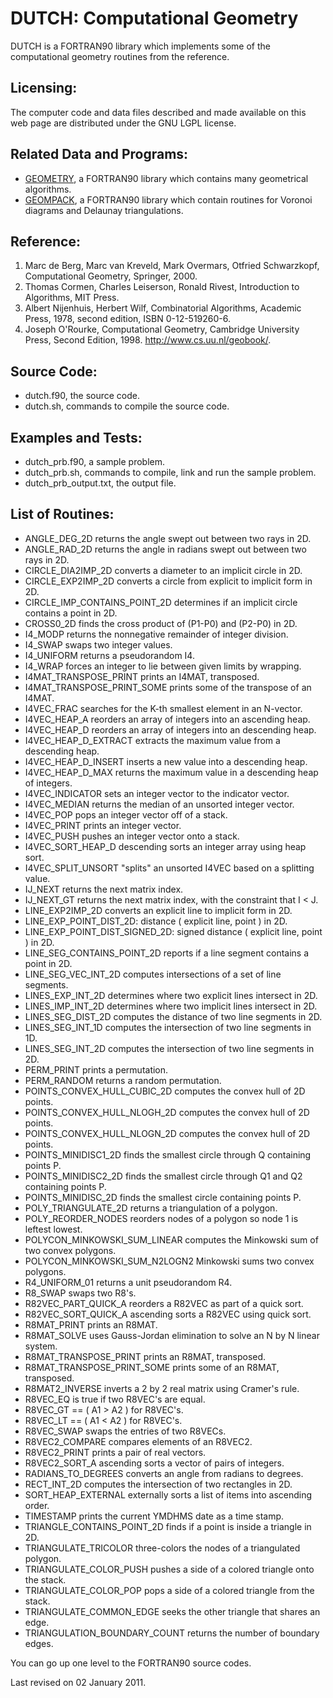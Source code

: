 # DUTCH: Computational Geometry

DUTCH is a FORTRAN90 library which implements some of the computational geometry routines from the reference.


## Licensing:

The computer code and data files described and made available on this web page are distributed under the GNU LGPL license.


## Related Data and Programs:

- [GEOMETRY](https://github.com/orange5RS/jburkardt-f/tree/master/geometry), a FORTRAN90 library which contains many geometrical algorithms.
- [GEOMPACK](https://github.com/orange5RS/jburkardt-f/tree/master/geompack), a FORTRAN90 library which contain routines for Voronoi diagrams and Delaunay triangulations.


## Reference:

1. Marc de Berg, Marc van Kreveld, Mark Overmars, Otfried Schwarzkopf, Computational Geometry, Springer, 2000.
2. Thomas Cormen, Charles Leiserson, Ronald Rivest, Introduction to Algorithms, MIT Press.
3. Albert Nijenhuis, Herbert Wilf, Combinatorial Algorithms, Academic Press, 1978, second edition, ISBN 0-12-519260-6.
4. Joseph O'Rourke, Computational Geometry, Cambridge University Press, Second Edition, 1998. http://www.cs.uu.nl/geobook/.


## Source Code:

- dutch.f90, the source code.
- dutch.sh, commands to compile the source code.


## Examples and Tests:

- dutch_prb.f90, a sample problem.
- dutch_prb.sh, commands to compile, link and run the sample problem.
- dutch_prb_output.txt, the output file.


## List of Routines:

- ANGLE_DEG_2D returns the angle swept out between two rays in 2D.
- ANGLE_RAD_2D returns the angle in radians swept out between two rays in 2D.
- CIRCLE_DIA2IMP_2D converts a diameter to an implicit circle in 2D.
- CIRCLE_EXP2IMP_2D converts a circle from explicit to implicit form in 2D.
- CIRCLE_IMP_CONTAINS_POINT_2D determines if an implicit circle contains a point in 2D.
- CROSS0_2D finds the cross product of (P1-P0) and (P2-P0) in 2D.
- I4_MODP returns the nonnegative remainder of integer division.
- I4_SWAP swaps two integer values.
- I4_UNIFORM returns a pseudorandom I4.
- I4_WRAP forces an integer to lie between given limits by wrapping.
- I4MAT_TRANSPOSE_PRINT prints an I4MAT, transposed.
- I4MAT_TRANSPOSE_PRINT_SOME prints some of the transpose of an I4MAT.
- I4VEC_FRAC searches for the K-th smallest element in an N-vector.
- I4VEC_HEAP_A reorders an array of integers into an ascending heap.
- I4VEC_HEAP_D reorders an array of integers into an descending heap.
- I4VEC_HEAP_D_EXTRACT extracts the maximum value from a descending heap.
- I4VEC_HEAP_D_INSERT inserts a new value into a descending heap.
- I4VEC_HEAP_D_MAX returns the maximum value in a descending heap of integers.
- I4VEC_INDICATOR sets an integer vector to the indicator vector.
- I4VEC_MEDIAN returns the median of an unsorted integer vector.
- I4VEC_POP pops an integer vector off of a stack.
- I4VEC_PRINT prints an integer vector.
- I4VEC_PUSH pushes an integer vector onto a stack.
- I4VEC_SORT_HEAP_D descending sorts an integer array using heap sort.
- I4VEC_SPLIT_UNSORT "splits" an unsorted I4VEC based on a splitting value.
- IJ_NEXT returns the next matrix index.
- IJ_NEXT_GT returns the next matrix index, with the constraint that I < J.
- LINE_EXP2IMP_2D converts an explicit line to implicit form in 2D.
- LINE_EXP_POINT_DIST_2D: distance ( explicit line, point ) in 2D.
- LINE_EXP_POINT_DIST_SIGNED_2D: signed distance ( explicit line, point ) in 2D.
- LINE_SEG_CONTAINS_POINT_2D reports if a line segment contains a point in 2D.
- LINE_SEG_VEC_INT_2D computes intersections of a set of line segments.
- LINES_EXP_INT_2D determines where two explicit lines intersect in 2D.
- LINES_IMP_INT_2D determines where two implicit lines intersect in 2D.
- LINES_SEG_DIST_2D computes the distance of two line segments in 2D.
- LINES_SEG_INT_1D computes the intersection of two line segments in 1D.
- LINES_SEG_INT_2D computes the intersection of two line segments in 2D.
- PERM_PRINT prints a permutation.
- PERM_RANDOM returns a random permutation.
- POINTS_CONVEX_HULL_CUBIC_2D computes the convex hull of 2D points.
- POINTS_CONVEX_HULL_NLOGH_2D computes the convex hull of 2D points.
- POINTS_CONVEX_HULL_NLOGN_2D computes the convex hull of 2D points.
- POINTS_MINIDISC1_2D finds the smallest circle through Q containing points P.
- POINTS_MINIDISC2_2D finds the smallest circle through Q1 and Q2 containing points P.
- POINTS_MINIDISC_2D finds the smallest circle containing points P.
- POLY_TRIANGULATE_2D returns a triangulation of a polygon.
- POLY_REORDER_NODES reorders nodes of a polygon so node 1 is leftest lowest.
- POLYCON_MINKOWSKI_SUM_LINEAR computes the Minkowski sum of two convex polygons.
- POLYCON_MINKOWSKI_SUM_N2LOGN2 Minkowski sums two convex polygons.
- R4_UNIFORM_01 returns a unit pseudorandom R4.
- R8_SWAP swaps two R8's.
- R82VEC_PART_QUICK_A reorders a R82VEC as part of a quick sort.
- R82VEC_SORT_QUICK_A ascending sorts a R82VEC using quick sort.
- R8MAT_PRINT prints an R8MAT.
- R8MAT_SOLVE uses Gauss-Jordan elimination to solve an N by N linear system.
- R8MAT_TRANSPOSE_PRINT prints an R8MAT, transposed.
- R8MAT_TRANSPOSE_PRINT_SOME prints some of an R8MAT, transposed.
- R8MAT2_INVERSE inverts a 2 by 2 real matrix using Cramer's rule.
- R8VEC_EQ is true if two R8VEC's are equal.
- R8VEC_GT == ( A1 > A2 ) for R8VEC's.
- R8VEC_LT == ( A1 < A2 ) for R8VEC's.
- R8VEC_SWAP swaps the entries of two R8VECs.
- R8VEC2_COMPARE compares elements of an R8VEC2.
- R8VEC2_PRINT prints a pair of real vectors.
- R8VEC2_SORT_A ascending sorts a vector of pairs of integers.
- RADIANS_TO_DEGREES converts an angle from radians to degrees.
- RECT_INT_2D computes the intersection of two rectangles in 2D.
- SORT_HEAP_EXTERNAL externally sorts a list of items into ascending order.
- TIMESTAMP prints the current YMDHMS date as a time stamp.
- TRIANGLE_CONTAINS_POINT_2D finds if a point is inside a triangle in 2D.
- TRIANGULATE_TRICOLOR three-colors the nodes of a triangulated polygon.
- TRIANGULATE_COLOR_PUSH pushes a side of a colored triangle onto the stack.
- TRIANGULATE_COLOR_POP pops a side of a colored triangle from the stack.
- TRIANGULATE_COMMON_EDGE seeks the other triangle that shares an edge.
- TRIANGULATION_BOUNDARY_COUNT returns the number of boundary edges.

You can go up one level to the FORTRAN90 source codes.

Last revised on 02 January 2011. 

